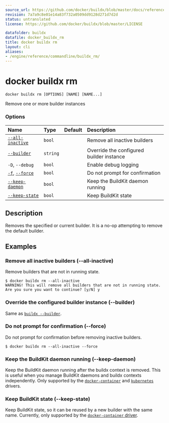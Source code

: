 ```yaml
---
source_url: https://github.com/docker/buildx/blob/master/docs/reference/buildx_rm.md
revision: 7a7a9c8e01e14a83f732a0509dd9128d271d7d2d
status: untranslated
license: https://github.com/docker/buildx/blob/master/LICENSE

datafolder: buildx
datafile: docker_buildx_rm
title: docker buildx rm
layout: cli
aliases:
- /engine/reference/commandline/buildx_rm/
---
```


# docker buildx rm

```text
docker buildx rm [OPTIONS] [NAME] [NAME...]
```

Remove one or more builder instances

### Options

| Name                                | Type     | Default | Description                              |
|:------------------------------------|:---------|:--------|:-----------------------------------------|
| [`--all-inactive`](#all-inactive)   | `bool`   |         | Remove all inactive builders             |
| [`--builder`](#builder)             | `string` |         | Override the configured builder instance |
| `-D`, `--debug`                     | `bool`   |         | Enable debug logging                     |
| [`-f`](#force), [`--force`](#force) | `bool`   |         | Do not prompt for confirmation           |
| [`--keep-daemon`](#keep-daemon)     | `bool`   |         | Keep the BuildKit daemon running         |
| [`--keep-state`](#keep-state)       | `bool`   |         | Keep BuildKit state                      |

## Description

Removes the specified or current builder. It is a no-op attempting to remove the
default builder.

## Examples

### <a name="all-inactive"></a> Remove all inactive builders (--all-inactive)

Remove builders that are not in running state.

```console
$ docker buildx rm --all-inactive
WARNING! This will remove all builders that are not in running state. Are you sure you want to continue? [y/N] y
```

### <a name="builder"></a> Override the configured builder instance (--builder)

Same as [`buildx --builder`](index.md#builder).

### <a name="force"></a> Do not prompt for confirmation (--force)

Do not prompt for confirmation before removing inactive builders.

```console
$ docker buildx rm --all-inactive --force
```

### <a name="keep-daemon"></a> Keep the BuildKit daemon running (--keep-daemon)

Keep the BuildKit daemon running after the buildx context is removed. This is
useful when you manage BuildKit daemons and buildx contexts independently.
Only supported by the
[`docker-container`](https://docs.docker.com/build/drivers/docker-container/)
and [`kubernetes`](https://docs.docker.com/build/drivers/kubernetes/) drivers.

### <a name="keep-state"></a> Keep BuildKit state (--keep-state)

Keep BuildKit state, so it can be reused by a new builder with the same name.
Currently, only supported by the [
`docker-container` driver](https://docs.docker.com/build/drivers/docker-container/).

